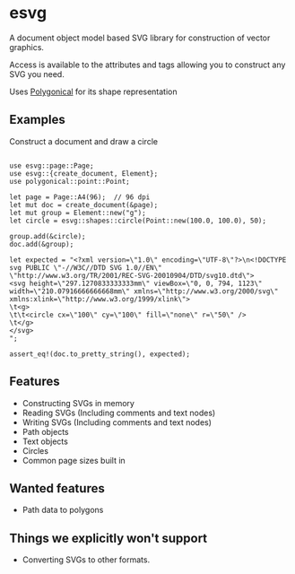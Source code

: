 # esvg

A document object model based SVG library for construction of vector graphics.

Access is available to the attributes and tags allowing you to construct any SVG you need.

Uses [Polygonical](https://docs.rs/polygonical/) for its shape representation

## Examples

Construct a document and draw a circle
```rust,editable

use esvg::page::Page;
use esvg::{create_document, Element};
use polygonical::point::Point;

let page = Page::A4(96);  // 96 dpi
let mut doc = create_document(&page);
let mut group = Element::new("g");
let circle = esvg::shapes::circle(Point::new(100.0, 100.0), 50);

group.add(&circle);
doc.add(&group);

let expected = "<?xml version=\"1.0\" encoding=\"UTF-8\"?>\n<!DOCTYPE svg PUBLIC \"-//W3C//DTD SVG 1.0//EN\" \"http://www.w3.org/TR/2001/REC-SVG-20010904/DTD/svg10.dtd\">
<svg height=\"297.1270833333333mm\" viewBox=\"0, 0, 794, 1123\" width=\"210.07916666666668mm\" xmlns=\"http://www.w3.org/2000/svg\" xmlns:xlink=\"http://www.w3.org/1999/xlink\">
\t<g>
\t\t<circle cx=\"100\" cy=\"100\" fill=\"none\" r=\"50\" />
\t</g>
</svg>
";

assert_eq!(doc.to_pretty_string(), expected);

```


## Features

* Constructing SVGs in memory
* Reading SVGs (Including comments and text nodes)
* Writing SVGs (Including comments and text nodes)
* Path objects
* Text objects
* Circles
* Common page sizes built in

## Wanted features

* Path data to polygons

## Things we explicitly won't support

* Converting SVGs to other formats. 